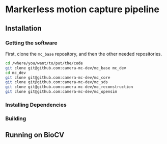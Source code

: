 # Markerless motion capture pipeline

## Installation

### Getting the software

First, clone the `mc_base` repository, and then the other needed repositories.

```bash
cd /where/you/want/to/put/the/code
git clone git@github.com:camera-mc-dev/mc_base mc_dev
cd mc_dev
git clone git@github.com:camera-mc-dev/mc_core
git clone git@github.com:camera-mc-dev/mc_sds
git clone git@github.com:camera-mc-dev/mc_reconstruction
git clone git@github.com:camera-mc-dev/mc_opensim
```

### Installing Dependencies


### Building


## Running on BioCV

